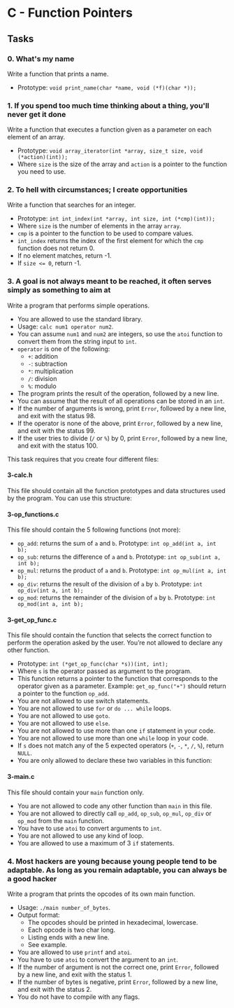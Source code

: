 # C - Function Pointers

## Tasks

### 0. What's my name
Write a function that prints a name.
- Prototype: `void print_name(char *name, void (*f)(char *));`

### 1. If you spend too much time thinking about a thing, you'll never get it done
Write a function that executes a function given as a parameter on each element of an array.
- Prototype: `void array_iterator(int *array, size_t size, void (*action)(int));`
- Where `size` is the size of the array and `action` is a pointer to the function you need to use.

### 2. To hell with circumstances; I create opportunities
Write a function that searches for an integer.
- Prototype: `int int_index(int *array, int size, int (*cmp)(int));`
- Where `size` is the number of elements in the array `array`.
- `cmp` is a pointer to the function to be used to compare values.
- `int_index` returns the index of the first element for which the `cmp` function does not return 0.
- If no element matches, return -1.
- If `size <= 0`, return -1.

### 3. A goal is not always meant to be reached, it often serves simply as something to aim at
Write a program that performs simple operations.
- You are allowed to use the standard library.
- Usage: `calc num1 operator num2`.
- You can assume `num1` and `num2` are integers, so use the `atoi` function to convert them from the string input to `int`.
- `operator` is one of the following:
  - `+`: addition
  - `-`: subtraction
  - `*`: multiplication
  - `/`: division
  - `%`: modulo
- The program prints the result of the operation, followed by a new line.
- You can assume that the result of all operations can be stored in an `int`.
- If the number of arguments is wrong, print `Error`, followed by a new line, and exit with the status 98.
- If the operator is none of the above, print `Error`, followed by a new line, and exit with the status 99.
- If the user tries to divide (`/` or `%`) by 0, print `Error`, followed by a new line, and exit with the status 100.

This task requires that you create four different files:

#### 3-calc.h
This file should contain all the function prototypes and data structures used by the program. You can use this structure:

#### 3-op_functions.c
This file should contain the 5 following functions (not more):
- `op_add`: returns the sum of `a` and `b`. Prototype: `int op_add(int a, int b);`
- `op_sub`: returns the difference of `a` and `b`. Prototype: `int op_sub(int a, int b);`
- `op_mul`: returns the product of `a` and `b`. Prototype: `int op_mul(int a, int b);`
- `op_div`: returns the result of the division of `a` by `b`. Prototype: `int op_div(int a, int b);`
- `op_mod`: returns the remainder of the division of `a` by `b`. Prototype: `int op_mod(int a, int b);`

#### 3-get_op_func.c
This file should contain the function that selects the correct function to perform the operation asked by the user. You’re not allowed to declare any other function.
- Prototype: `int (*get_op_func(char *s))(int, int);`
- Where `s` is the operator passed as argument to the program.
- This function returns a pointer to the function that corresponds to the operator given as a parameter. Example: `get_op_func("+")` should return a pointer to the function `op_add`.
- You are not allowed to use switch statements.
- You are not allowed to use `for` or `do ... while` loops.
- You are not allowed to use `goto`.
- You are not allowed to use `else`.
- You are not allowed to use more than one `if` statement in your code.
- You are not allowed to use more than one `while` loop in your code.
- If `s` does not match any of the 5 expected operators (`+`, `-`, `*`, `/`, `%`), return `NULL`.
- You are only allowed to declare these two variables in this function:

#### 3-main.c
This file should contain your `main` function only.
- You are not allowed to code any other function than `main` in this file.
- You are not allowed to directly call `op_add`, `op_sub`, `op_mul`, `op_div` or `op_mod` from the `main` function.
- You have to use `atoi` to convert arguments to `int`.
- You are not allowed to use any kind of loop.
- You are allowed to use a maximum of 3 `if` statements.

### 4. Most hackers are young because young people tend to be adaptable. As long as you remain adaptable, you can always be a good hacker
Write a program that prints the opcodes of its own main function.
- Usage: `./main number_of_bytes`.
- Output format:
  - The opcodes should be printed in hexadecimal, lowercase.
  - Each opcode is two char long.
  - Listing ends with a new line.
  - See example.
- You are allowed to use `printf` and `atoi`.
- You have to use `atoi` to convert the argument to an `int`.
- If the number of argument is not the correct one, print `Error`, followed by a new line, and exit with the status 1.
- If the number of bytes is negative, print `Error`, followed by a new line, and exit with the status 2.
- You do not have to compile with any flags.
